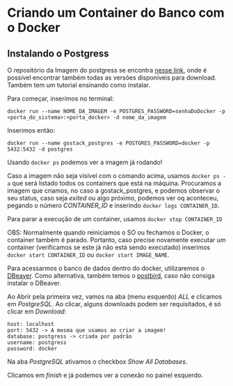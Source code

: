 # Criando um Container do Banco com o Docker

## Instalando o Postgress

O repositório da Imagem do postgress se encontra [nesse link](https://hub.docker.com/_/postgres), onde é possível encontrar também todas as versões disponíveis para download. Também tem um tutorial ensinando como instalar.

Para começar, inserimos no terminal:

`docker run --name NOME_DA_IMAGEM -e POSTGRES_PASSWORD=senhaDoDocker -p <porta_do_sistema>:<porta_docker> -d nome_da_imagem`

Inserimos então:

`docker run --name gostack_postgres -e POSTGRES_PASSWORD=docker -p 5432:5432 -d postgres`

Usando `docker ps` podemos ver a imagem já rodando!

Caso a imagem não seja visível com o comando acima, usamos `docker ps -a` que será listado todos os containers que está na máquina. Procuramos a imagem que criamos, no caso a gostack_postgres, e podemos observar o seu status, caso seja _exited_ ou algo próximo, podemos ver oq aconteceu, pegando o número *CONTAINER_ID* e inserindo `docker logs CONTAINER_ID`.

Para parar a execução de um container, usamos `docker stop CONTAINER_ID`

OBS: Normalmente quando reiniciamos o SO ou fechamos o Docker, o container também é parado. Portanto, caso precise novamente executar um container (verificamos se este já não está sendo executado) inserimos `docker start CONTAINER_ID` ou `docker start IMAGE_NAME`.

Para acessarmos o banco de dados dentro do docker, utilizaremos o [DBeaver](https://dbeaver.io/). Como alternativa, também temos o [postbird](https://www.electronjs.org/apps/postbird), caso não consiga instalar o DBeaver.

Ao Abrir pela primeira vez, vamos na aba (menu esquerdo) _ALL_ e clicamos em _PostgreSQL_. Ao clicar, alguns downloads podem ser requisitados, é só clicar em _Download_:

```
host: localhost
port: 5432 -> A mesma que usamos ao criar a imagem!
database: postgress -> criada por padrão
username: postgress
password: docker
```

Na aba _PostgreSQL_ ativamos o checkbox _Show All Databases_.

Clicamos em _finish_ e já podemos ver a conexão no painel esquerdo.